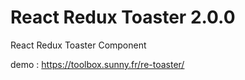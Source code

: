 # React Redux Toaster 2.0.0

React Redux Toaster Component

demo : https://toolbox.sunny.fr/re-toaster/


